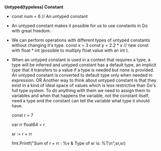 **Untyped(typeless) Constant**

* const num = 6 // An untyped constant
* An untyped constant makes it possible for us to use constants in Go with great freedom.
* We can perform operations with different types of untyped constants without changing it's type.
    const x = 3
    const y = 2.2 * x // new const with float * int (possible to multiply float value with an int ).

* When an untyped constant is used in a context that requires a type, a type will be inferred and untyped constant has a default type, an implicit type that it transfers to a value if a type is needed but none is provided. An untyped constant is converted to default type only when needed in expression. OR Another way to think about untyped constant is that they exist in a kind of ideal space of values which is less restrictive than Go's full type system. To do anything with them we need to assign them to variables and when that happens the variable, not the constant itself, need a type and the constant can tell the variable what type it should have.

    const r = 7

    var rr float64 = r

    sr := r + rr

    fmt.Printf("Sum of r + rr : %v & Type of sr is: %T\n",sr,sr)